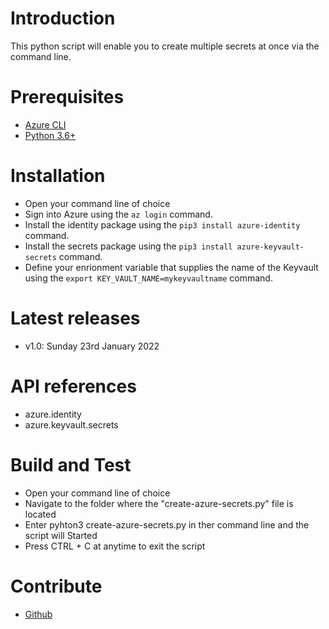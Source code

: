 # Introduction 
This python script will enable you to create multiple secrets at once via the command line.

# Prerequisites
- [Azure CLI](https://docs.microsoft.com/en-us/cli/azure/install-azure-cli)
- [Python 3.6+](https://www.python.org/downloads/)

# Installation
- Open your command line of choice
- Sign into Azure using the ``` az login ``` command.
- Install the identity package using the ``` pip3 install azure-identity ``` command.
- Install the secrets package using the ``` pip3 install azure-keyvault-secrets ``` command.
- Define your enrionment variable that supplies the name of the Keyvault using the ``` export KEY_VAULT_NAME=mykeyvaultname ``` command.

# Latest releases
- v1.0: Sunday 23rd January 2022

# API references
- azure.identity
- azure.keyvault.secrets

# Build and Test
- Open your command line of choice
- Navigate to the folder where the "create-azure-secrets.py" file is located
- Enter pyhton3 create-azure-secrets.py in ther command line and the script will Started
- Press CTRL + C at anytime to exit the script

# Contribute
- [Github](https://github.com/TechyTish/AzurePy)